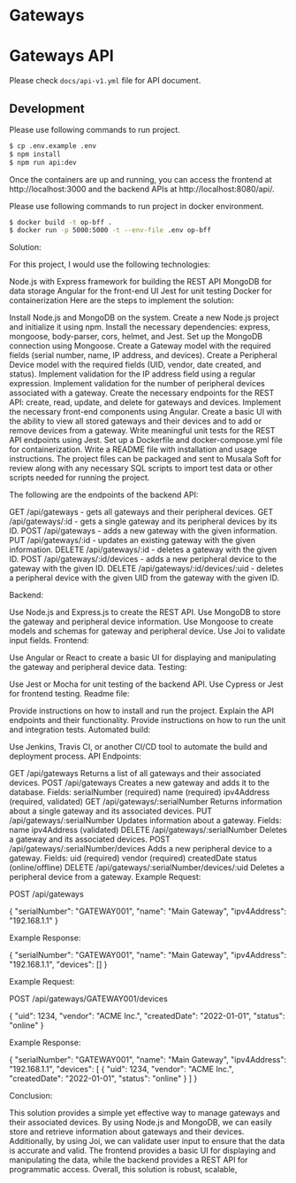 Gateways
==

# Gateways API
Please check `docs/api-v1.yml` file for API document.

## Development

Please use following commands to run project.

```bash
$ cp .env.example .env
$ npm install
$ npm run api:dev
```


Once the containers are up and running, you can access the frontend at http://localhost:3000 and the backend APIs at http://localhost:8080/api/.

Please use following commands to run project in docker environment.

```bash
$ docker build -t op-bff .
$ docker run -p 5000:5000 -t --env-file .env op-bff
```










Solution:

For this project, I would use the following technologies:

Node.js with Express framework for building the REST API
MongoDB for data storage
Angular for the front-end UI
Jest for unit testing
Docker for containerization
Here are the steps to implement the solution:

Install Node.js and MongoDB on the system.
Create a new Node.js project and initialize it using npm.
Install the necessary dependencies: express, mongoose, body-parser, cors, helmet, and Jest.
Set up the MongoDB connection using Mongoose.
Create a Gateway model with the required fields (serial number, name, IP address, and devices).
Create a Peripheral Device model with the required fields (UID, vendor, date created, and status).
Implement validation for the IP address field using a regular expression.
Implement validation for the number of peripheral devices associated with a gateway.
Create the necessary endpoints for the REST API: create, read, update, and delete for gateways and devices.
Implement the necessary front-end components using Angular.
Create a basic UI with the ability to view all stored gateways and their devices and to add or remove devices from a gateway.
Write meaningful unit tests for the REST API endpoints using Jest.
Set up a Dockerfile and docker-compose.yml file for containerization.
Write a README file with installation and usage instructions.
The project files can be packaged and sent to Musala Soft for review along with any necessary SQL scripts to import test data or other scripts needed for running the project.








The following are the endpoints of the backend API:

GET /api/gateways - gets all gateways and their peripheral devices.
GET /api/gateways/:id - gets a single gateway and its peripheral devices by its ID.
POST /api/gateways - adds a new gateway with the given information.
PUT /api/gateways/:id - updates an existing gateway with the given information.
DELETE /api/gateways/:id - deletes a gateway with the given ID.
POST /api/gateways/:id/devices - adds a new peripheral device to the gateway with the given ID.
DELETE /api/gateways/:id/devices/:uid - deletes a peripheral device with the given UID from the gateway with the given ID.








Backend:

Use Node.js and Express.js to create the REST API.
Use MongoDB to store the gateway and peripheral device information.
Use Mongoose to create models and schemas for gateway and peripheral device.
Use Joi to validate input fields.
Frontend:

Use Angular or React to create a basic UI for displaying and manipulating the gateway and peripheral device data.
Testing:

Use Jest or Mocha for unit testing of the backend API.
Use Cypress or Jest for frontend testing.
Readme file:

Provide instructions on how to install and run the project.
Explain the API endpoints and their functionality.
Provide instructions on how to run the unit and integration tests.
Automated build:

Use Jenkins, Travis CI, or another CI/CD tool to automate the build and deployment process.
API Endpoints:

GET /api/gateways
Returns a list of all gateways and their associated devices.
POST /api/gateways
Creates a new gateway and adds it to the database.
Fields:
serialNumber (required)
name (required)
ipv4Address (required, validated)
GET /api/gateways/:serialNumber
Returns information about a single gateway and its associated devices.
PUT /api/gateways/:serialNumber
Updates information about a gateway.
Fields:
name
ipv4Address (validated)
DELETE /api/gateways/:serialNumber
Deletes a gateway and its associated devices.
POST /api/gateways/:serialNumber/devices
Adds a new peripheral device to a gateway.
Fields:
uid (required)
vendor (required)
createdDate
status (online/offline)
DELETE /api/gateways/:serialNumber/devices/:uid
Deletes a peripheral device from a gateway.
Example Request:

POST /api/gateways

{
"serialNumber": "GATEWAY001",
"name": "Main Gateway",
"ipv4Address": "192.168.1.1"
}

Example Response:

{
"serialNumber": "GATEWAY001",
"name": "Main Gateway",
"ipv4Address": "192.168.1.1",
"devices": []
}

Example Request:

POST /api/gateways/GATEWAY001/devices

{
"uid": 1234,
"vendor": "ACME Inc.",
"createdDate": "2022-01-01",
"status": "online"
}

Example Response:

{
"serialNumber": "GATEWAY001",
"name": "Main Gateway",
"ipv4Address": "192.168.1.1",
"devices": [
{
"uid": 1234,
"vendor": "ACME Inc.",
"createdDate": "2022-01-01",
"status": "online"
}
]
}

Conclusion:

This solution provides a simple yet effective way to manage gateways and their associated devices. By using Node.js and MongoDB, we can easily store and retrieve information about gateways and their devices. Additionally, by using Joi, we can validate user input to ensure that the data is accurate and valid. The frontend provides a basic UI for displaying and manipulating the data, while the backend provides a REST API for programmatic access. Overall, this solution is robust, scalable,